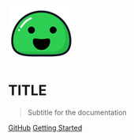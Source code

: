 ![logo](_images/logo.png ':size=50%')

# TITLE

> Subtitle for the documentation

[GitHub](https://github.com/your-repo)
[Getting Started](#project-name)